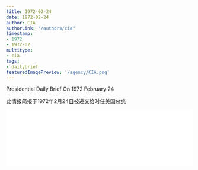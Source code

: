 ```yaml
---
title: 1972-02-24
date: 1972-02-24
author: CIA 
authorLink: "/authors/cia"
timestamp: 
- 1972
- 1972-02
multitype: 
- cia
tags: 
- dailybrief
featuredImagePreview: '/agency/CIA.png'
---
```



Presidential Daily Brief On 1972 February 24

此情报简报于1972年2月24日被递交给时任美国总统

<!--more-->





<div id="over" style="width:100%; overflow:hidden"> <iframe id="sFrame" name="sFrame" frameborder="no" border="0"  allowfullscreen marginwidth="0" scrolling="no" src = " /CIA/1972-02-24.html "  style = " position:absulute; width: 806px; top: 300;" > </iframe> </div>